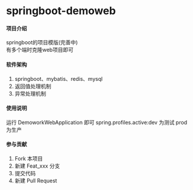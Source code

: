# springboot-demoweb

#### 项目介绍
springboot的项目模版(完善中)<br/>
有多个端时克隆web项目即可

#### 软件架构
1.  springboot、mybatis、redis、mysql
2.  返回值处理机制
3.  异常处理机制


#### 使用说明

运行 DemoworkWebApplication 即可 spring.profiles.active:dev 为测试 prod为生产

#### 参与贡献

1. Fork 本项目
2. 新建 Feat_xxx 分支
3. 提交代码
4. 新建 Pull Request
